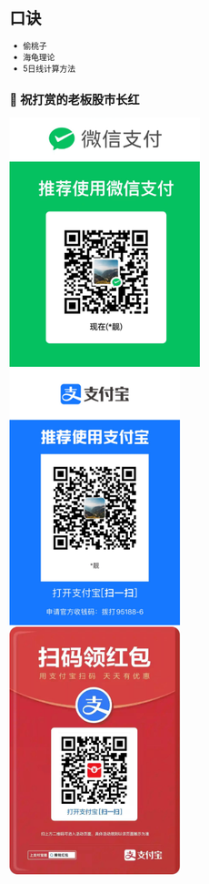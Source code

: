 # 口诀

* 偷桃子
* 海龟理论
* 5日线计算方法



## 🤝 祝打赏的老板股市长红

<img width="335" src=../assets/wepay.png />
<img width="300" src=../assets/alipay.jpg />
<img width="300" src=../assets/hb.jpg />